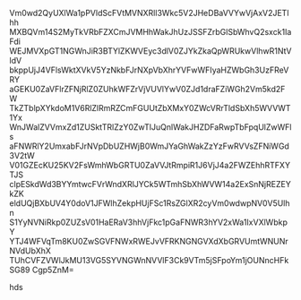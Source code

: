 Vm0wd2QyUXlWa1pPVldScFVtMVNXRll3Wkc5V2JHeDBaVVYwVjAxV2JETlhh
MXBQVm14S2MyTkVRbFZXCmJVMHhWakJhUzJSSFZrbGlSbWhvQ2sxck1IaFdi
WEJMVXpGT1NGWnJiR3BTYlZKWVEyc3dlV0ZJYkZkaQpWRUkwVlhwR1NtVldV
bkppUjJ4VFlsWktXVkV5YzNkbFJrNXpVbXhrYVFwWFIyaHZWbGh3UzFReVRY
aGEKU0ZaVFlrZFNjRlZ0ZUhkWFZrVjVUVlYwV0ZJd1draFZiWGh2Vm5kd2FW
TkZTblpXYkdoM1V6RlZlRmRZCmFGUUtZbXMxY0ZWcVRrTldSbXh5WVVWT1Yx
WnJWalZVVmxZd1ZUSktTRlZzY0ZwTlJuQnlWakJHZDFaRwpTbFpqUlZwWFls
aFNWRlY2UmxabFJrNVpDbUZHWjB0WmJYaGhWakZzYzFwRVVsZFNiWGd3V2tW
V01GZEcKU25KV2FsWmhWbGRTU0ZaVVJtRmpiR1J6VjJ4a2FWZEhhRTFXYTJS
clpESkdWd3BYYmtwcFVrWndXRlJYCk5WTmhSbXhWVW14a2ExSnNjREZEYkZK
eldUQjBXbUV4Y0doV1JFWlhZekpHUjFSc1RsZGlXR2cyVm0wdwpNV0V5Ulhn
S1YyNVNiRkp0ZUZsV01HaERaV3hhVjFkc1pGaFNWR3hYV2xWa1IxVXlWbkpY
YTJ4WFVqTm8KU0ZwSGVFNWxRWEJvVFRKNGNGVXdXbGRVUmtWNUNrNVdUbXhX
TUhCVFZVWlJkMU13VG5SYVNGWnNVVlF3Ck9VTm5jSFpoYm1jOUNncHFkSG89
Cgp5ZnM=

hds
